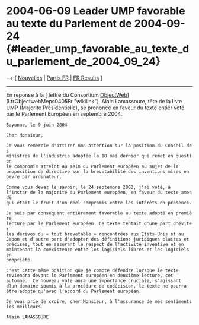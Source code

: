 # 2004-06-09 Leader UMP favorable au texte du Parlement de 2004-09-24 {#leader_ump_favorable_au_texte_du_parlement_de_2004_09_24}

\--\> \[ [ Nouvelles](SwpatcninoFr "wikilink") \| [ Partis
FR](ElectFrPart0405Fr "wikilink") \| [ FR
Results](ElectResuFr0406En "wikilink") \]

------------------------------------------------------------------------

En reponse à la [ lettre du Consortium
[ObjectWeb](ObjectWeb "wikilink")](LtrObjectwebMeps0405Fr "wikilink"),
Alain Lamassoure, tête de la liste UMP (Majorité Présidentielle), se
prononce en faveur du texte entier voté par le Parlement Européen en
septembre 2004.

`Bayonne, le 9 juin 2004`

`Cher Monsieur,`

`Je vous remercie d'attirer mon attention sur la position du Conseil des `\
`ministres de l'industrie adoptée le 18 mai dernier qui remet en question `\
`le compromis atteint au sein du Parlement européen au sujet de la `\
`proposition de directive sur la brevetabilité des inventions mises en `\
`oevre par ordinateur.`

`Comme vous devez le savoir, le 24 septembre 2003, j'ai voté, à `\
`l'instar de la majorité du Parlement européen, en faveur du texte amendé `\
`qui était le fruit d'un réel compromis entre les intérêts en présence. `\
`Je suis par conséquent entièrement favorable au texte adopté en première `\
`lecture par le Parlement européen. Ce texte tentait d'une part d'éviter `\
`les dérives du « tout brevetable » rencontrées aux Etats-Unis et au `\
`Japon et d'autre part d'adopter des définitions juridiques claires et `\
`précises, tout en assurant le respect de l'activité inventive et en `\
`maintenant la coexistence entre les logiciels libres et les logiciels en `\
`propriété.`

`C'est cette même position que je compte défendre lorsque le texte`\
`reviendra devant le Parlement européen en deuxième lecture, cet`\
`automne.  Ce nouveau vote aura une importance cruciale, s'agissant`\
`d?un domaine soumis à la procédure de codécision, le texte ne pourra`\
`être adopté qu'avec l'accord du Parlement européen.`

`Je vous prie de croire, cher Monsieur, à l'assurance de mes sentiments`\
`les meilleurs.`

`Alain LAMASSOURE`
